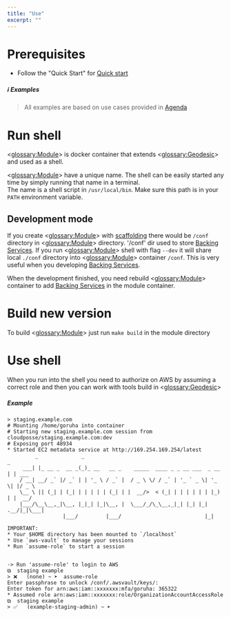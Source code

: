 ```yaml
---
title: "Use"
excerpt: ""
---
```

# Prerequisites
 
* Follow the "Quick Start" for [Quick start](doc:geodesic-quick-start) 

##### :information_source: Examples
> All examples are based on use cases provided in [Agenda](doc:agenda)

# Run shell

<<glossary:Module>> is docker container that extends <<glossary:Geodesic>> and used as a shell.

<<glossary:Module>> have a unique name. The shell can be easily started any time by simply running that name in a terminal.  
The name is a shell script in `/usr/local/bin`. Make sure this path is in your `PATH` environment variable.

## Development mode

If you create <<glossary:Module>> with [scaffolding](doc:quickstart) there would be `/conf` directory in <<glossary:Module>> directory.
'/conf' dir used to store [Backing Services](doc:scafflod).
If you run <<glossary:Module>> shell with flag `--dev` it will share local `./conf` directory into <<glossary:Module>> container `/conf`.
This is very useful when you developing [Backing Services](doc:scafflod).

When the development finished, you need rebuild <<glossary:Module>> container to add [Backing Services](doc:scafflod) in the module container.

# Build new version

To build <<glossary:Module>> just run `make build` in the module directory

# Use shell

When you run into the shell you need to authorize on AWS by assuming a correct role and then you can work with tools build in <<glossary:Geodesic>> 

##### Example
```shell
> staging.example.com
# Mounting /home/goruha into container
# Starting new staging.example.com session from   cloudposse/staging.example.com:dev
# Exposing port 48934
* Started EC2 metadata service at http://169.254.169.254/latest
         _              _                                              _      
     ___| |_ __ _  __ _(_)_ __   __ _    _____  ____ _ _ __ ___  _ __ | | ___ 
    / __| __/ _` |/ _` | | '_ \ / _` |  / _ \ \/ / _` | '_ ` _ \| '_ \| |/ _ \
    \__ \ || (_| | (_| | | | | | (_| | |  __/>  < (_| | | | | | | |_) | |  __/
    |___/\__\__,_|\__, |_|_| |_|\__, |  \___/_/\_\__,_|_| |_| |_| .__/|_|\___|
                  |___/         |___/                           |_|           

IMPORTANT:
* Your $HOME directory has been mounted to `/localhost`
* Use `aws-vault` to manage your sessions
* Run `assume-role` to start a session


-> Run 'assume-role' to login to AWS
⧉  staging example
> ❌   (none) ~ ➤  assume-role
Enter passphrase to unlock /conf/.awsvault/keys/: 
Enter token for arn:aws:iam::xxxxxxx:mfa/goruha: 365322
* Assumed role arn:aws:iam::xxxxxxx:role/OrganizationAccountAccessRole
⧉  staging example
> ✅   (example-staging-admin) ~ ➤  

```
